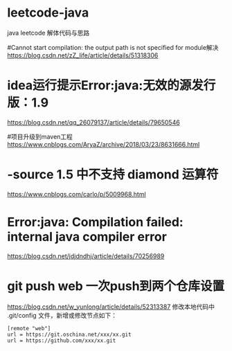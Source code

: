 # leetcode-java
java leetcode 解体代码与思路


#Cannot start compilation: the output path is not specified for module解决
https://blog.csdn.net/zZ_life/article/details/51318306

# idea运行提示Error:java:无效的源发行版：1.9
https://blog.csdn.net/qq_26079137/article/details/79650546

#项目升级到maven工程
https://www.cnblogs.com/AryaZ/archive/2018/03/23/8631666.html

# -source 1.5 中不支持 diamond 运算符
https://www.cnblogs.com/carlo/p/5009968.html

# Error:java: Compilation failed: internal java compiler error
https://blog.csdn.net/jdjdndhj/article/details/70256989

# git push web 一次push到两个仓库设置
https://blog.csdn.net/w_yunlong/article/details/52313387
修改本地代码中 .git/config 文件，新增或修改节点如下：
    
    [remote "web"]
    url = https://git.oschina.net/xxx/xx.git
    url = https://github.com/xxx/xx.git